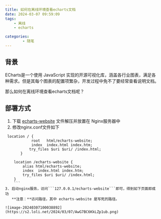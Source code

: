 ```yaml
---
title: 如何在离线环境查看echarts文档
date: 2024-03-07 09:59:09
tags:
    - 离线
    - echarts

categories: 
		- 随笔
---
```


## 背景
ECharts是一个使用 JavaScript 实现的开源可视化库，涵盖各行业图表，满足各种需求。但是其每个图表的配置项繁杂，开发过程中免不了要经常查看说明文档。

那么如何在离线环境查看echarts文档呢？

<!-- more -->

## 部署方式

1. 下载 [echarts-website](https://github.com/apache/echarts-website "echarts-website") 文件解压并放置在 Nginx服务器中
2. 修改nginx.conf文件如下
```
 location / {
            root   html/echarts-website;
            index  index.html index.htm;
 		   try_files $uri $uri/ /index.html;
       }

	location /echarts-website {
		alias html/echarts-website;
		index  index.html index.htm;
 		try_files $uri $uri/ /index.html;
	}
	```
3. 启动nginx服务，访问```127.0.0.1/echarts-website```即可，得到如下页面即成功
   **注意：**访问路径，其中 echarts-website 是写死的路径。

![image-20240307100038892](https://s2.loli.net/2024/03/07/AwG7BC6KkLZp1ub.png)
